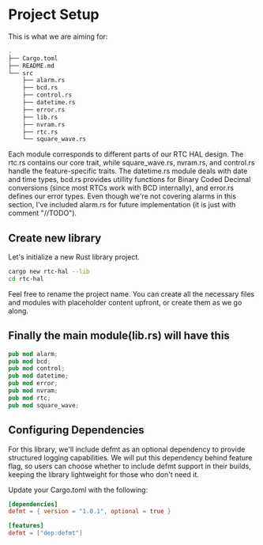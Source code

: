 # Project Setup

This is what we are aiming for:
```sh
.
├── Cargo.toml
├── README.md
└── src
    ├── alarm.rs
    ├── bcd.rs
    ├── control.rs
    ├── datetime.rs
    ├── error.rs
    ├── lib.rs
    ├── nvram.rs
    ├── rtc.rs
    └── square_wave.rs
```

Each module corresponds to different parts of our RTC HAL design. The rtc.rs contains our core trait, while square_wave.rs, nvram.rs, and control.rs handle the feature-specific traits. The datetime.rs module deals with date and time types, bcd.rs provides utillity functions for Binary Coded Decimal conversions (since most RTCs work with BCD internally), and error.rs defines our error types. Even though we're not covering alarms in this section, I've included alarm.rs for future implementation (it is just with comment "//TODO").

## Create new library

Let's initialize a new Rust library project.

```sh
cargo new rtc-hal --lib
cd rtc-hal
```

Feel free to rename the project name. You can create all the necessary files and modules with placeholder content upfront, or create them as we go along.

## Finally the main module(lib.rs) will have this

```rust
pub mod alarm;
pub mod bcd;
pub mod control;
pub mod datetime;
pub mod error;
pub mod nvram;
pub mod rtc;
pub mod square_wave;
```

## Configuring Dependencies

For this library, we'll include defmt as an optional dependency to provide structured logging capabilities. We will put this dependency behind feature flag, so users can choose whether to include defmt support in their builds, keeping the library lightweight for those who don't need it.

Update your Cargo.toml with the following:

```toml
[dependencies]
defmt = { version = "1.0.1", optional = true }

[features]
defmt = ["dep:defmt"]
```

